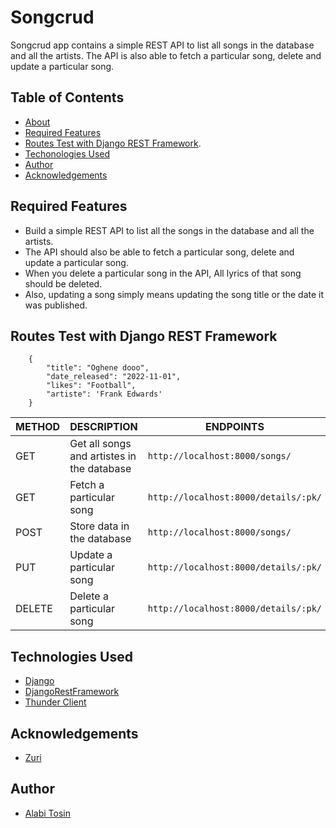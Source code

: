 # Songcrud

Songcrud app contains a simple REST API to list all songs in the database and all the artists. The API is also able to fetch a particular song, delete and update a particular song.

## Table of Contents

* [About](#Songcrud)
* [Required Features](#required-features)
* [Routes Test with Django REST Framework](#routes-test-with-django-rest-framework).
* [Techonologies Used](#technologies-used)
* [Author](#author)
* [Acknowledgements](#acknowledgements)

## Required Features

* Build a simple REST API to list all the songs in the database and all the artists. 
* The API should also be able to fetch a particular song, delete and update a particular song.
* When you delete a particular song in the API, All lyrics of that song should be deleted. 
* Also, updating a song simply means updating the song title or the date it was published.

## Routes Test with Django REST Framework

```shell
    {
        "title": "Oghene dooo",
        "date_released": "2022-11-01",
        "likes": "Football",
        "artiste": 'Frank Edwards'
    }
```

| METHOD | DESCRIPTION                                  | ENDPOINTS
| ------ | ---------------------------------------------|--------------------------
| GET    | Get all songs and artistes in the database   | `http://localhost:8000/songs/`
| GET    | Fetch a particular song                      | `http://localhost:8000/details/:pk/`
| POST   | Store data in the database                   | `http://localhost:8000/songs/`
| PUT    | Update a particular song                     | `http://localhost:8000/details/:pk/`
| DELETE | Delete a particular song                     | `http://localhost:8000/details/:pk/`

## Technologies Used

* [Django](https://www.djangoproject.com/)
* [DjangoRestFramework](https://www.django-rest-framework.org/#requirements)
* [Thunder Client](https://www.thunderclient.com/)

## Acknowledgements

* [Zuri](https://zuri.com/)

## Author

* [Alabi Tosin](https://github.com/alatos2)
